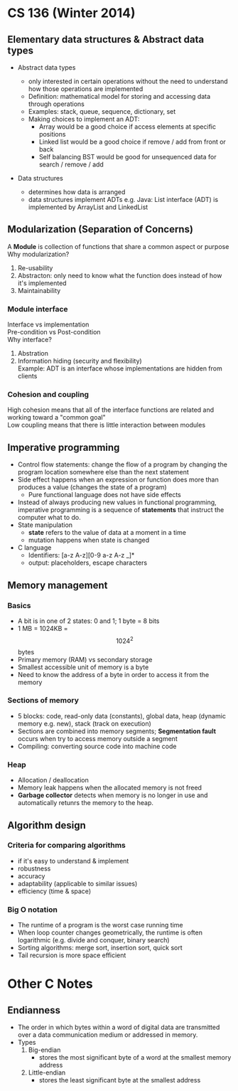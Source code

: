 # CS 136 (Winter 2014)

## Elementary data structures & Abstract data types
- Abstract data types
	- only interested in certain operations without the need to understand how those operations are implemented
	- Definition: mathematical model for storing and accessing data through operations
	- Examples: stack, queue, sequence, dictionary, set
	- Making choices to implement an ADT:
		- Array would be a good choice if access elements at specific positions
		- Linked list would be a good choice if remove / add from front or back
		- Self balancing BST would be good for unsequenced data for search / remove / add

- Data structures
	- determines how data is arranged
	- data structures implement ADTs e.g. Java: List interface (ADT) is implemented by ArrayList and LinkedList

## Modularization (Separation of Concerns)
A **Module** is collection of functions that share a common aspect or purpose   
Why modularization?   
1. Re-usability   
2. Abstracton: only need to know what the function does instead of how it's implemented
3. Maintainability   

### Module interface
Interface vs implementation   
Pre-condition vs Post-condition   
Why interface?   
1. Abstration   
2. Information hiding (security and flexibility)   
Example: ADT is an interface whose implementations are hidden from clients 

### Cohesion and coupling
High cohesion means that all of the interface functions are related and working toward a "common goal"   
Low coupling means that there is little interaction between modules

## Imperative programming
- Control flow statements: change the flow of a program by changing the program location somewhere else than the next statement
- Side effect happens when an expression or function does more than produces a value (changes the state of a program) 
	- Pure functional language does not have side effects
- Instead of always producing new values in functional programming, imperative programming is a sequence of **statements** that instruct the computer what to do.
- State manipulation
	- **state** refers to the value of data at a moment in a time
	- mutation happens when state is changed
- C language
	- Identifiers: [a-z A-z][0-9 a-z A-z _]*
	- output: placeholders, escape characters

## Memory management
### Basics
- A bit is in one of 2 states: 0 and 1; 1 byte = 8 bits 
- 1 MB = 1024KB = $$1024^2$$ bytes
- Primary memory (RAM) vs secondary storage
- Smallest accessible unit of memory is a byte
- Need to know the address of a byte in order to access it from the memory

### Sections of memory
- 5 blocks: code, read-only data (constants), global data, heap (dynamic memory e.g. new), stack (track on execution)
- Sections are combined into memory segments; **Segmentation fault** occurs when try to access memory outside a segment
- Compiling: converting source code into machine code

### Heap
- Allocation / deallocation
- Memory leak happens when the allocated memory is not freed
- **Garbage collector** detects when memory is no longer in use and automatically retunrs the memory to the heap. 

## Algorithm design
### Criteria for comparing algorithms
- if it's easy to understand & implement
- robustness
- accuracy
- adaptability (applicable to similar issues)
- efficiency (time & space)

### Big O notation
- The runtime of a program is the worst case running time
- When loop counter changes geometrically, the runtime is often logarithmic (e.g. divide and conquer, binary search)
- Sorting algorithms: merge sort, insertion sort, quick sort
- Tail recursion is more space efficient

# Other C Notes
## Endianness
- The order in which bytes within a word of digital data are transmitted over a data communication medium or addressed in memory.
-  Types
	1. Big-endian
		- stores the most significant byte of a word at the smallest memory address
	1. Little-endian
		- stores the least significant byte at the smallest address
